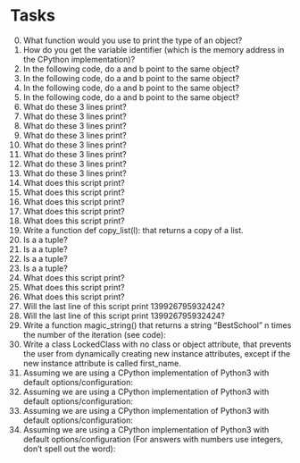 # Tasks
0. What function would you use to print the type of an object?
1. How do you get the variable identifier (which is the memory address in the CPython implementation)?
2. In the following code, do a and b point to the same object?
3. In the following code, do a and b point to the same object?
4. In the following code, do a and b point to the same object?
5. In the following code, do a and b point to the same object?
6. What do these 3 lines print?
7. What do these 3 lines print?
8. What do these 3 lines print?
9. What do these 3 lines print?
10. What do these 3 lines print?
11. What do these 3 lines print?
12. What do these 3 lines print?
13. What do these 3 lines print?
14. What does this script print?
15. What does this script print?
16. What does this script print?
17. What does this script print?
18. What does this script print?
19. Write a function def copy_list(l): that returns a copy of a list.
20. Is a a tuple?
21. Is a a tuple?
22. Is a a tuple?
23. Is a a tuple?
24. What does this script print?
25. What does this script print?
26. What does this script print?
27. Will the last line of this script print 139926795932424?
28. Will the last line of this script print 139926795932424? 
29. Write a function magic_string() that returns a string “BestSchool” n times the number of the iteration (see code):
30. Write a class LockedClass with no class or object attribute, that prevents the user from dynamically creating new instance attributes, except if the new instance attribute is called first_name.
31. Assuming we are using a CPython implementation of Python3 with default options/configuration:
32. Assuming we are using a CPython implementation of Python3 with default options/configuration:
33. Assuming we are using a CPython implementation of Python3 with default options/configuration:
34. Assuming we are using a CPython implementation of Python3 with default options/configuration (For answers with numbers use integers, don’t spell out the word):
